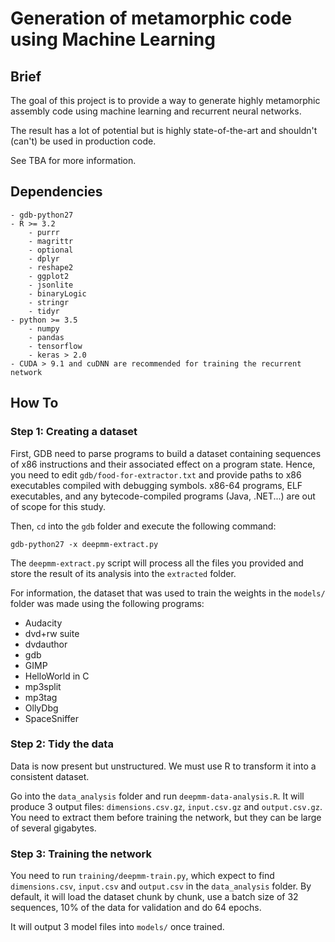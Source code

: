 # Generation of metamorphic code using Machine Learning

## Brief

The goal of this project is to provide a way to generate highly metamorphic assembly code using machine learning and recurrent neural networks. 

The result has a lot of potential but is highly state-of-the-art and shouldn't (can't) be used in production code.

See TBA for more information.

## Dependencies
    - gdb-python27
    - R >= 3.2
        - purrr
        - magrittr
        - optional
        - dplyr
        - reshape2
        - ggplot2
        - jsonlite
        - binaryLogic
        - stringr
        - tidyr
    - python >= 3.5
        - numpy
        - pandas
        - tensorflow
        - keras > 2.0
    - CUDA > 9.1 and cuDNN are recommended for training the recurrent network


## How To

### Step 1: Creating a dataset

First, GDB need to parse programs to build a dataset containing sequences of x86 instructions and their associated effect on a program state.
Hence, you need to edit `gdb/food-for-extractor.txt` and provide paths to x86 executables compiled with debugging symbols. x86-64 programs, ELF executables, and any bytecode-compiled programs (Java, .NET...) are out of scope for this study.

Then, `cd` into the `gdb` folder and execute the following command:

    gdb-python27 -x deepmm-extract.py

The `deepmm-extract.py` script will process all the files you provided and store the result of its analysis into the `extracted` folder.

For information, the dataset that was used to train the weights in the `models/` folder was made using the following programs:

- Audacity
- dvd+rw suite
- dvdauthor
- gdb
- GIMP
- HelloWorld in C
- mp3split
- mp3tag
- OllyDbg
- SpaceSniffer

### Step 2: Tidy the data

Data is now present but unstructured. We must use R to transform it into a consistent dataset.

Go into the `data_analysis` folder and run `deepmm-data-analysis.R`.
It will produce 3 output files: `dimensions.csv.gz`, `input.csv.gz` and `output.csv.gz`. You need to extract them before training the network, but they can be large of several gigabytes.

### Step 3: Training the network

You need to run `training/deepmm-train.py`, which expect to find `dimensions.csv`, `input.csv` and `output.csv` in the `data_analysis` folder. By default, it will load the dataset chunk by chunk, use a batch size of 32 sequences, 10% of the data for validation and do 64 epochs.

It will output 3 model files into `models/` once trained.


